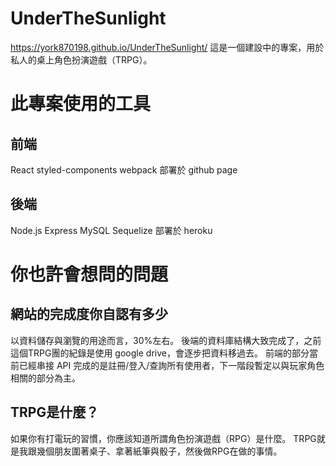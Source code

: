 # UnderTheSunlight

https://york870198.github.io/UnderTheSunlight/
這是一個建設中的專案，用於私人的桌上角色扮演遊戲（TRPG）。

# 此專案使用的工具
## 前端
React
styled-components
webpack
部署於 github page
## 後端
Node.js
Express
MySQL
Sequelize
部署於 heroku

# 你也許會想問的問題
## 網站的完成度你自認有多少
以資料儲存與瀏覽的用途而言，30%左右。
後端的資料庫結構大致完成了，之前這個TRPG團的紀錄是使用 google drive，會逐步把資料移過去。
前端的部分當前已經串接 API 完成的是註冊/登入/查詢所有使用者，下一階段暫定以與玩家角色相關的部分為主。

## TRPG是什麼？
如果你有打電玩的習慣，你應該知道所謂角色扮演遊戲（RPG）是什麼。
TRPG就是我跟幾個朋友圍著桌子、拿著紙筆與骰子，然後做RPG在做的事情。
